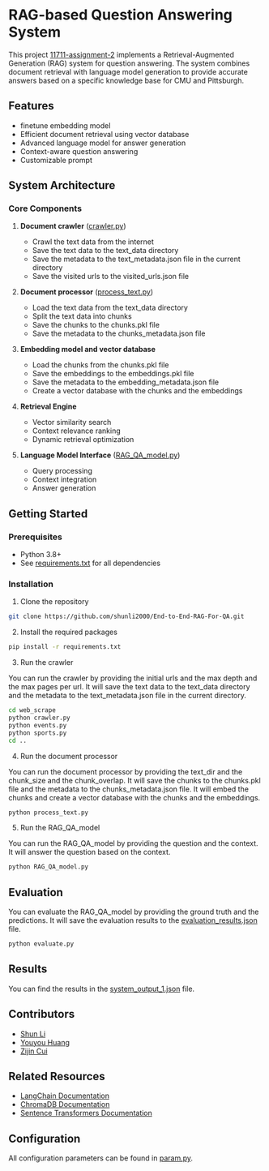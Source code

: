 # RAG-based Question Answering System

This project [11711-assignment-2](https://github.com/Bernie-cc/11711-assignment-2) implements a Retrieval-Augmented Generation (RAG) system for question answering. The system combines document retrieval with language model generation to provide accurate answers based on a specific knowledge base for CMU and Pittsburgh.

## Features

- finetune embedding model
- Efficient document retrieval using vector database
- Advanced language model for answer generation
- Context-aware question answering
- Customizable prompt

## System Architecture

### Core Components

1. **Document crawler** ([crawler.py](crawler.py))
   - Crawl the text data from the internet
   - Save the text data to the text_data directory
   - Save the metadata to the text_metadata.json file in the current directory
   - Save the visited urls to the visited_urls.json file

2. **Document processor** ([process_text.py](process_text.py))
   - Load the text data from the text_data directory
   - Split the text data into chunks
   - Save the chunks to the chunks.pkl file
   - Save the metadata to the chunks_metadata.json file

3. **Embedding model and vector database**
   - Load the chunks from the chunks.pkl file
   - Save the embeddings to the embeddings.pkl file
   - Save the metadata to the embedding_metadata.json file
   - Create a vector database with the chunks and the embeddings

4. **Retrieval Engine**
   - Vector similarity search
   - Context relevance ranking
   - Dynamic retrieval optimization

5. **Language Model Interface** ([RAG_QA_model.py](RAG_QA_model.py))
   - Query processing
   - Context integration
   - Answer generation

## Getting Started

### Prerequisites
- Python 3.8+
- See [requirements.txt](requirements.txt) for all dependencies

### Installation

1. Clone the repository

```bash
git clone https://github.com/shunli2000/End-to-End-RAG-For-QA.git
```

2. Install the required packages

```bash
pip install -r requirements.txt 
```

3. Run the crawler

You can run the crawler by providing the initial urls and the max depth and the max pages per url. It will save the text data to the text_data directory and the metadata to the text_metadata.json file in the current directory.

```bash
cd web_scrape
python crawler.py
python events.py
python sports.py
cd ..
```

4. Run the document processor

You can run the document processor by providing the text_dir and the chunk_size and the chunk_overlap. It will save the chunks to the chunks.pkl file and the metadata to the chunks_metadata.json file. It will embed the chunks and create a vector database with the chunks and the embeddings.

```bash
python process_text.py
```

5. Run the RAG_QA_model

You can run the RAG_QA_model by providing the question and the context. It will answer the question based on the context.

```bash
python RAG_QA_model.py
``` 

## Evaluation

You can evaluate the RAG_QA_model by providing the ground truth and the predictions. It will save the evaluation results to the [evaluation_results.json](evaluation_results.json) file.

```bash
python evaluate.py
``` 

## Results

You can find the results in the [system_output_1.json](system_output_1.json) file.

## Contributors


- [Shun Li](https://github.com/shunli2000) 
- [Youyou Huang](https://github.com/youyouh511) 
- [Zijin Cui](https://github.com/Bernie-cc) 

## Related Resources

- [LangChain Documentation](https://python.langchain.com/docs/get_started/introduction.html)
- [ChromaDB Documentation](https://docs.trychroma.com/)
- [Sentence Transformers Documentation](https://www.sbert.net/)

## Configuration

All configuration parameters can be found in [param.py](param.py).



